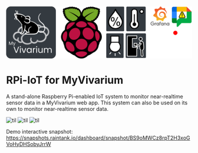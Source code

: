 ![Logo](https://github.com/myvivarium/RPi-IoT/blob/main/images/IoT_graphical_abstract-mod.webp)

# RPi-IoT for MyVivarium

A stand-alone Raspberry Pi-enabled IoT system to monitor near-realtime sensor data in a MyVivarium web app. This system can also be used on its own to monitor near-realtime sensor data.


![til](./images/IOTsensors1.gif)
![til](./images/IOTsensors2.gif)
![til](./images/IOTsensors3.gif)

Demo interactive snapshot: https://snapshots.raintank.io/dashboard/snapshot/BS9oMWCz8rpT2H3xoGVoHyDHSobyJrrW
